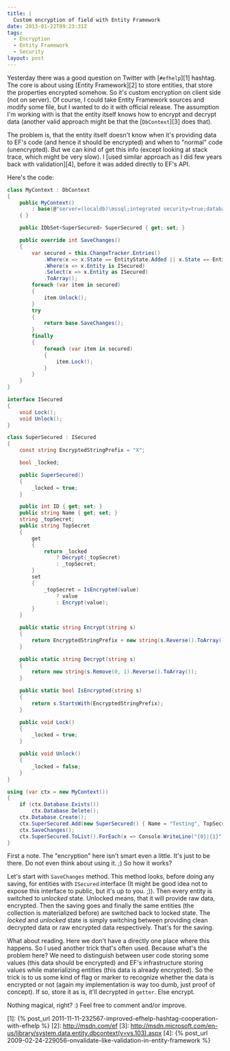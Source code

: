 ```yaml
---
title: |
  Custom encryption of field with Entity Framework
date: 2013-01-22T09:23:31Z
tags:
  - Encryption
  - Entity Framework
  - Security
layout: post
---
```

Yesterday there was a good question on Twitter with [`#efhelp`][1] hashtag. The core is about using [Entity Framework][2] to store entities, that store the properties encrypted somehow. So it's custom encryption on client side (not on server). Of course, I could take Entity Framework sources and modify some file, but I wanted to do it with official release. The assumption I'm working with is that the entity itself knows how to encrypt and decrypt data (another valid approach might be that the [`DbContext`][3] does that).

<!-- excerpt -->

The problem is, that the entity itself doesn't know when it's providing data to EF's code (and hence it should be encrypted) and when to "normal" code (unencrypted). But we can kind of get this info (except looking at stack trace, which might be very slow). I [used similar approach as I did few years back with validation][4], before it was added directly to EF's API.

Here's the code:

```csharp
class MyContext : DbContext
{
	public MyContext()
		: base(@"server=(localdb)\mssql;integrated security=true;database=test;")
	{ }

	public IDbSet<SuperSecured> SuperSecured { get; set; }

	public override int SaveChanges()
	{
		var secured = this.ChangeTracker.Entries()
			.Where(x => x.State == EntityState.Added || x.State == EntityState.Modified)
			.Where(x => x.Entity is ISecured)
			.Select(x => x.Entity as ISecured)
			.ToArray();
		foreach (var item in secured)
		{
			item.Unlock();
		}
		try
		{
			return base.SaveChanges();
		}
		finally
		{
			foreach (var item in secured)
			{
				item.Lock();
			}
		}
	}
}

interface ISecured
{
	void Lock();
	void Unlock();
}

class SuperSecured : ISecured
{
	const string EncryptedStringPrefix = "X";

	bool _locked;

	public SuperSecured()
	{
		_locked = true;
	}

	public int ID { get; set; }
	public string Name { get; set; }
	string _topSecret;
	public string TopSecret
	{
		get
		{
			return _locked
				? Decrypt(_topSecret)
				: _topSecret;
		}
		set
		{
			_topSecret = IsEncrypted(value)
				? value
				: Encrypt(value);
		}
	}

	public static string Encrypt(string s)
	{
		return EncryptedStringPrefix + new string(s.Reverse().ToArray());
	}

	public static string Decrypt(string s)
	{
		return new string(s.Remove(0, 1).Reverse().ToArray());
	}

	public static bool IsEncrypted(string s)
	{
		return s.StartsWith(EncryptedStringPrefix);
	}

	public void Lock()
	{
		_locked = true;
	}

	public void Unlock()
	{
		_locked = false;
	}
}
```

```csharp
using (var ctx = new MyContext())
{
	if (ctx.Database.Exists())
		ctx.Database.Delete();
	ctx.Database.Create();
	ctx.SuperSecured.Add(new SuperSecured() { Name = "Testing", TopSecret = "This is not a palindrome ;)" });
	ctx.SaveChanges();
	ctx.SuperSecured.ToList().ForEach(x => Console.WriteLine("{0}|{1}", x.Name, x.TopSecret));
}
```

First a note. The "encryption" here isn't smart even a little. It's just to be there. Do not even think about using it. ;) So how it works?

Let's start with `SaveChanges` method. This method looks, before doing any saving, for entities with `ISecured` interface (It might be good idea not to expose this interface to public, but it's up to you. ;)). Then every entity is switched to _unlocked_ state. Unlocked means, that it will provide raw data, encrypted. Then the saving goes and finally the same entities (the collection is materialized before) are switched back to locked state. The _locked_ and _unlocked_ state is simply switching between providing clean decrypted data or raw encrypted data respectively. That's for the saving.

What about reading. Here we don't have a directly one place where this happens. So I used another trick that's often used. Because what's the problem here? We need to distinguish between user code storing some values (this data should be encrypted) and EF's infrastructure storing values while materializing entities (this data is already encrypted). So the trick is to us some kind of flag or marker to recognize whether the data is encrypted or not (again my implementation is way too dumb, just proof of concept). If so, store it as is, it'll decrypted in `getter`. Else encrypt.

Nothing magical, right? :) Feel free to comment and/or improve.

[1]: {% post_url 2011-11-11-232567-improved-efhelp-hashtag-cooperation-with-efhelp %}
[2]: http://msdn.com/ef
[3]: http://msdn.microsoft.com/en-us/library/system.data.entity.dbcontext(v=vs.103).aspx
[4]: {% post_url 2009-02-24-229056-onvalidate-like-validation-in-entity-framework %}